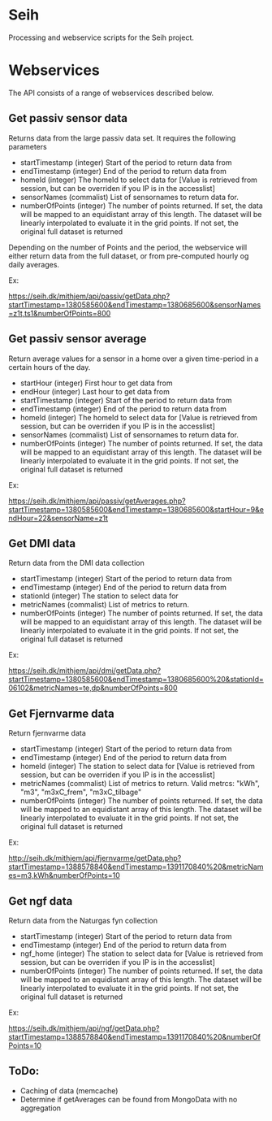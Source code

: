Seih
====

Processing and webservice scripts for the Seih project.

Webservices
===========
The API consists of a range of webservices described below.

Get passiv sensor data
----------------------

Returns data from the large passiv data set. It requires the following parameters

 * startTimestamp (integer) Start of the period to return data from
 * endTimestamp (integer) End of the period to return data from
 * homeId (integer) The homeId to select data for [Value is retrieved from session, but can be overriden if you IP is in the accesslist]
 * sensorNames (commalist) List of sensornames to return data for.
 * numberOfPoints (integer) The number of points returned. If set, the data will be mapped to an equidistant array of this length. The dataset will be linearly interpolated to evaluate it in the grid points. If not set, the original full dataset is returned

Depending on the number of Points and the period, the webservice will either return data from the full dataset, or from pre-computed hourly og daily averages.

Ex:

 https://seih.dk/mithjem/api/passiv/getData.php?startTimestamp=1380585600&endTimestamp=1380685600&sensorNames=z1t,ts1&numberOfPoints=800

Get passiv sensor average
-------------------------

Return average values for a sensor in a home over a given time-period in a certain hours of the day.

 * startHour (integer) First hour to get data from
 * endHour (integer) Last hour to get data from
 * startTimestamp (integer) Start of the period to return data from
 * endTimestamp (integer) End of the period to return data from
 * homeId (integer) The homeId to select data for [Value is retrieved from session, but can be overriden if you IP is in the accesslist]
 * sensorNames (commalist) List of sensornames to return data for.
 * numberOfPoints (integer) The number of points returned. If set, the data will be mapped to an equidistant array of this length. The dataset will be linearly interpolated to evaluate it in the grid points. If not set, the original full dataset is returned

Ex:

 https://seih.dk/mithjem/api/passiv/getAverages.php?startTimestamp=1380585600&endTimestamp=1380685600&startHour=9&endHour=22&sensorName=z1t

Get DMI data
------------

Return data from the DMI data collection

 * startTimestamp (integer) Start of the period to return data from
 * endTimestamp (integer) End of the period to return data from
 * stationId (integer) The station to select data for
 * metricNames (commalist) List of metrics to return.
 * numberOfPoints (integer) The number of points returned. If set, the data will be mapped to an equidistant array of this length. The dataset will be linearly interpolated to evaluate it in the grid points. If not set, the original full dataset is returned

Ex:

 https://seih.dk/mithjem/api/dmi/getData.php?startTimestamp=1380585600&endTimestamp=1380685600%20&stationId=06102&metricNames=te,dp&numberOfPoints=800

Get Fjernvarme data
-------------------

Return fjernvarme data

 * startTimestamp (integer) Start of the period to return data from
 * endTimestamp (integer) End of the period to return data from
 * homeId (integer) The station to select data for [Value is retrieved from session, but can be overriden if you IP is in the accesslist]
 * metricNames (commalist) List of metrics to return. Valid metrcs: "kWh", "m3", "m3xC_frem", "m3xC_tilbage"
 * numberOfPoints (integer) The number of points returned. If set, the data will be mapped to an equidistant array of this length. The dataset will be linearly interpolated to evaluate it in the grid points. If not set, the original full dataset is returned

Ex:

 http://seih.dk/mithjem/api/fjernvarme/getData.php?startTimestamp=1388578840&endTimestamp=1391170840%20&metricNames=m3,kWh&numberOfPoints=10

Get ngf data
------------

Return data from the Naturgas fyn collection

 * startTimestamp (integer) Start of the period to return data from
 * endTimestamp (integer) End of the period to return data from
 * ngf_home (integer) The station to select data for [Value is retrieved from session, but can be overriden if you IP is in the accesslist]
 * numberOfPoints (integer) The number of points returned. If set, the data will be mapped to an equidistant array of this length. The dataset will be linearly interpolated to evaluate it in the grid points. If not set, the original full dataset is returned

Ex:

 https://seih.dk/mithjem/api/ngf/getData.php?startTimestamp=1388578840&endTimestamp=1391170840%20&numberOfPoints=10


ToDo:
-----

 * Caching of data (memcache)
 * Determine if getAverages can be found from MongoData with no aggregation
